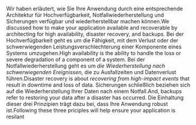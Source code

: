 <span data-ttu-id="4e035-101">Wir haben erläutert, wie Sie Ihre Anwendung durch eine entsprechende Architektur für Hochverfügbarkeit, Notfallwiederherstellung und Sicherungen verfügbar und wiederherstellbar machen können.</span><span class="sxs-lookup"><span data-stu-id="4e035-101">We discussed how to make your application available and recoverable by architecting for high availability, disaster recovery, and backups.</span></span> <span data-ttu-id="4e035-102">Bei der Hochverfügbarkeit geht es um die Fähigkeit, mit dem Verlust oder der schwerwiegenden Leistungsverschlechterung einer Komponente eines Systems umzugehen.</span><span class="sxs-lookup"><span data-stu-id="4e035-102">High availability is the ability to handle the loss or severe degradation of a component of a system.</span></span> <span data-ttu-id="4e035-103">Bei der Notfallwiederherstellung geht es um *die Wiederherstellung nach schwerwiegenden Ereignissen*, die zu Ausfallzeiten und Datenverlust führen.</span><span class="sxs-lookup"><span data-stu-id="4e035-103">Disaster recovery is about *recovering from high-impact events* that result in downtime and loss of data.</span></span> <span data-ttu-id="4e035-104">Sicherungen schließlich beziehen sich auf die Wiederherstellung Ihrer Daten nach einem Notfall.</span><span class="sxs-lookup"><span data-stu-id="4e035-104">And, backups refer to restoring your data after a disaster has occurred.</span></span> <span data-ttu-id="4e035-105">Die Einhaltung dieser drei Prinzipien trägt dazu bei, dass Ihre Anwendung robust ist.</span><span class="sxs-lookup"><span data-stu-id="4e035-105">Following these three priciples will help ensure your application is resilant</span></span> 
